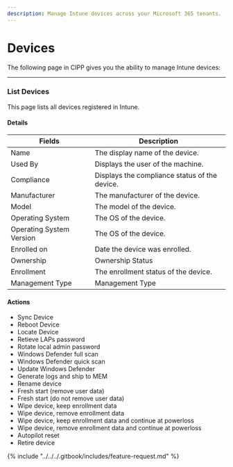 ```yaml
---
description: Manage Intune devices across your Microsoft 365 tenants.
---
```


# Devices

The following page in CIPP gives you the ability to manage Intune devices:

***

### List Devices

This page lists all devices registered in Intune.

#### Details <a href="#listdevices-details" id="listdevices-details"></a>

| Fields                   | Description                                   |
| ------------------------ | --------------------------------------------- |
| Name                     | The display name of the device.               |
| Used By                  | Displays the user of the machine.             |
| Compliance               | Displays the compliance status of the device. |
| Manufacturer             | The manufacturer of the device.               |
| Model                    | The model of the device.                      |
| Operating System         | The OS of the device.                         |
| Operating System Version | The OS of the device.                         |
| Enrolled on              | Date the device was enrolled.                 |
| Ownership                | Ownership Status                              |
| Enrollment               | The enrollment status of the device.          |
| Management Type          | Management Type                               |

#### Actions <a href="#listdevices-actions" id="listdevices-actions"></a>

* Sync Device
* Reboot Device
* Locate Device
* Retieve LAPs password
* Rotate local admin password
* Windows Defender full scan
* Windows Defender quick scan
* Update Windows Defender
* Generate logs and ship to MEM
* Rename device
* Fresh start (remove user data)
* Fresh start (do not remove user data)
* Wipe device, keep enrollment data
* Wipe device, remove enrollment data
* Wipe device, keep enrollment data and continue at powerloss
* Wipe device, remove enrollment data and continue at powerloss
* Autopilot reset
* Retire device



{% include "../../../.gitbook/includes/feature-request.md" %}
